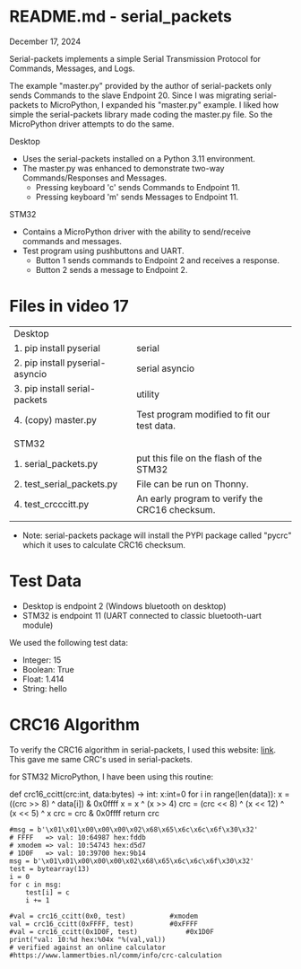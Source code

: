 # README.md - serial_packets

December 17, 2024

Serial-packets implements a simple Serial Transmission Protocol for Commands, Messages, and Logs.

The example "master.py" provided by the author of serial-packets only sends Commands to the slave Endpoint 20.
Since I was migrating serial-packets to MicroPython, I expanded his "master.py" example.  I liked how simple the serial-packets library made coding the master.py file.  So the MicroPython driver attempts to do the same.

Desktop
- Uses the serial-packets installed on a Python 3.11 environment.
- The master.py was enhanced to demonstrate two-way Commands/Responses and Messages.   
    - Pressing keyboard 'c' sends Commands to Endpoint 11.
    - Pressing keyboard 'm' sends Messages to Endpoint 11.

STM32
- Contains a MicroPython driver with the ability to send/receive commands and messages.
- Test program using pushbuttons and UART. 
    - Button 1 sends commands to Endpoint 2 and receives a response.
    - Button 2 sends a message to Endpoint 2.

# Files in video 17
 
|                            |                                                                                  |
| ---------------------------| -------------------------------------------------------------------------------- |
| Desktop                    |                                                                                  |
|1. pip install pyserial          | serial |
|2. pip install pyserial-asyncio  | serial asyncio  |
|3. pip install serial-packets    | utility |
|4. (copy) master.py              | Test program modified to fit our test data. |
|                            |                                                                 
| STM32                      |                                                                                  |
|1. serial_packets.py        |   put this file on the flash of the STM32                                        |
|2. test_serial_packets.py   |   File can be run on Thonny.  
|4. test_crcccitt.py         | An early program to verify the CRC16 checksum. |                                                   |
|                            |                                                                                  |

- Note: serial-packets package will install the PYPI package called "pycrc" which it uses to calculate CRC16 checksum.


# Test Data


- Desktop is endpoint 2   (Windows bluetooth on desktop)
- STM32 is endpoint 11    (UART connected to classic bluetooth-uart module)

We used the following test data:

- Integer: 15
- Boolean:  True 
- Float:   1.414
- String:  hello


# CRC16 Algorithm 

To verify the CRC16 algorithm in serial-packets, I used this website: [link](#https://www.lammertbies.nl/comm/info/crc-calculation).   This gave me same CRC's used in serial-packets.

for STM32 MicroPython, I have been using this routine:

def crc16_ccitt(crc:int, data:bytes) -> int:
    x:int=0
    for i in range(len(data)):
        x = ((crc >> 8) ^ data[i]) & 0x0ffff
        x = x ^ (x >> 4)
        crc = (crc << 8) ^ (x << 12) ^ (x << 5) ^ x
        crc = crc & 0x0ffff
    return crc

```
#msg = b'\x01\x01\x00\x00\x00\x02\x68\x65\x6c\x6c\x6f\x30\x32'
# FFFF   => val: 10:64987 hex:fddb
# xmodem => val: 10:54743 hex:d5d7 
# 1D0F   => val: 10:39700 hex:9b14 
msg = b'\x01\x01\x00\x00\x00\x02\x68\x65\x6c\x6c\x6f\x30\x32'
test = bytearray(13)
i = 0
for c in msg:
    test[i] = c
    i += 1
    
#val = crc16_ccitt(0x0, test)			#xmodem
val = crc16_ccitt(0xFFFF, test)			#0xFFFF
#val = crc16_ccitt(0x1D0F, test)			#0x1D0F
print("val: 10:%d hex:%04x "%(val,val))
# verified against an online calculator
#https://www.lammertbies.nl/comm/info/crc-calculation
```


